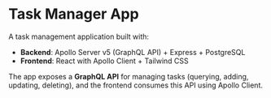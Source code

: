 # Task Manager App

A task management application built with:

- **Backend**: Apollo Server v5 (GraphQL API) + Express + PostgreSQL  
- **Frontend**: React with Apollo Client + Tailwind CSS  

The app exposes a **GraphQL API** for managing tasks (querying, adding, updating, deleting), and the frontend consumes this API using Apollo Client.
